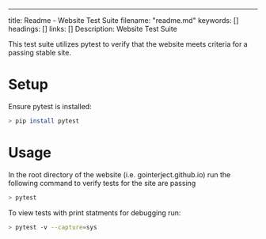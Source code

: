 ---
title: Readme - Website Test Suite
filename: "readme.md"
keywords: []
headings: []
links: []
Description: Website Test Suite

This test suite utilizes pytest to verify that the website meets criteria for a passing stable site.


# Setup
Ensure pytest is installed:

```bash
> pip install pytest
```


# Usage
In the root directory of the website (i.e. gointerject.github.io) run the following command to verify tests for the site are passing

```bash
> pytest
```


To view tests with print statments for debugging run:

```bash
> pytest -v --capture=sys
```